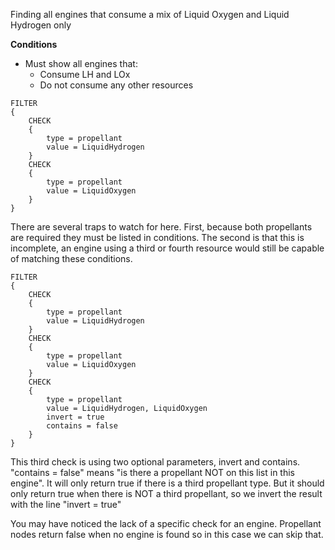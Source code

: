 Finding all engines that consume a mix of Liquid Oxygen and Liquid Hydrogen only

**Conditions**
* Must show all engines that:
  * Consume LH and LOx
  * Do not consume any other resources

```
FILTER
{
    CHECK
    {
        type = propellant
        value = LiquidHydrogen
    }
    CHECK
    {
        type = propellant
        value = LiquidOxygen
    }
}
```
There are several traps to watch for here. First, because both propellants are required they must be listed in conditions. The second is that this is incomplete, an engine using a third or fourth resource would still be capable of matching these conditions.

```
FILTER
{
    CHECK
    {
        type = propellant
        value = LiquidHydrogen
    }
    CHECK
    {
        type = propellant
        value = LiquidOxygen
    }
    CHECK
    {
        type = propellant
        value = LiquidHydrogen, LiquidOxygen
        invert = true
        contains = false
    }
}
```
This third check is using two optional parameters, invert and contains. "contains = false" means "is there a propellant NOT on this list in this engine". It will only return true if there is a third propellant type. But it should only return true when there is NOT a third propellant, so we invert the result with the line "invert = true"

You may have noticed the lack of a specific check for an engine. Propellant nodes return false when no engine is found so in this case we can skip that.